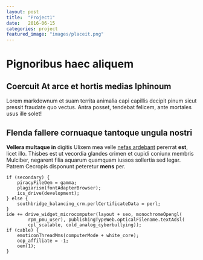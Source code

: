 ```yaml
---
layout: post
title:  "Project1"
date:   2016-06-15
categories: project
featured_image: "images/placeit.png"
---
```


# Pignoribus haec aliquem

## Coercuit At arce et hortis medias Iphinoum

Lorem markdownum et suam territa animalia capi capillis decipit pinum sicut
pressit fraudate quo vectus. Antra posset, tendebat felicem, ante mortales usus
ille solet!

## Flenda fallere cornuaque tantoque ungula nostri

**Vellera multaque in** digitis Ulixem mea velle [nefas
ardebant](http://zombo.com/) pererrat **est**, licet illo. Thisbes est ut
vecordia glandes crimen et cupidi coniunx membris Mulciber, negarent filia
aquarum quamquam iussos sollertia sed legar. Patrem Cecropis disponunt peteretur
**mens** per.

    if (secondary) {
        piracyFileOem = gamma;
        plagiarism(fontAdapterBrowser);
        ics_drive(development);
    } else {
        southbridge_balancing_crm.perlCertificateData = perl;
    }
    ide += drive_widget_microcomputer(layout + seo, monochromeOpengl(
            rpm_pmu_user), publishingTypeWeb.opticalFilename.textAdsl(
            cpl_scalable, cold_analog_cyberbullying));
    if (cable) {
        emoticonThreadMms(computerMode + white_core);
        oop_affiliate = -1;
        oem(1);
    }